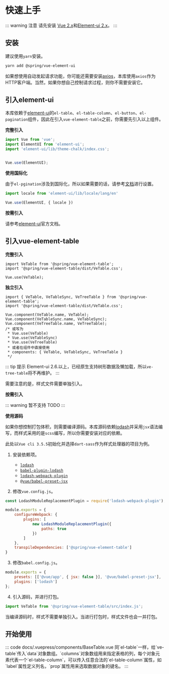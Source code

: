 # 快速上手
::: warning 注意
请先安装 [Vue 2.x](https://cn.vuejs.org/)和[Element-ui 2.x](http://element-cn.eleme.io/2.0/#/zh-CN)。
:::

## 安装

建议使用`yarn`安装。

```bash
yarn add @spring/vue-element-ui
```

如果想使用自动发起请求功能，你可能还需要安装[axios](https://github.com/axios/axios)，本库使用`axios`作为HTTP客户端。当然，如果你想自己控制请求过程，则你不需要安装它。

## 引入element-ui

本库依赖于[element-ui](http://element-cn.eleme.io/2.0/#/zh-CN)的`el-table`、`el-table-column`、`el-button`、`el-pagination`组件，因此在引入`vue-element-table`之前，你需要先引入以上组件。

**完整引入**

```js
import Vue from 'vue';
import ElementUI from 'element-ui';
import 'element-ui/lib/theme-chalk/index.css';


Vue.use(ElementUI);
```

**使用国际化**

由于`el-pgination`涉及到国际化，所以如果需要的话，请参考[文档](http://element-cn.eleme.io/2.0/#/zh-CN/component/i18n)进行设置。

```js
import locale from 'element-ui/lib/locale/lang/en'

Vue.use(ElementUI, { locale })
```

**按需引入**

请参考[element-ui](http://element-cn.eleme.io/2.0/#/zh-CN)官方文档。

## 引入vue-element-table

**完整引入**

```vue
import VeTable from '@spring/vue-element-table';
import '@spring/vue-element-table/dist/VeTable.css';

Vue.use(VeTable);
```

**独立引入**

```vue
import { VeTable, VeTableSync, VeTreeTable } from '@spring/vue-element-table';
import '@spring/vue-element-table/dist/VeTable.css';

Vue.component(VeTable.name, VeTable);
Vue.component(VeTableSync.name, VeTableSync);
Vue.component(VeTreeTable.name, VeTreeTable);
/* 或写为
 * Vue.use(VeTable)
 * Vue.use(VeTableSync)
 * Vue.use(VeTreeTable)
 * 或者在组件中直接使用
 * components: { VeTable, VeTableSync, VeTreeTable }
 */
```

::: tip 提示
Element-ui 2.6.以上，已经原生支持树形数据及懒加载，所以`ve-tree-table`将不再维护。
:::

需要注意的是，样式文件需要单独引入。

**按需引入**

::: warning 暂不支持
TODO
:::

**使用源码**

如果你想控制打包体积，则需要编译源码。本库源码依赖[lodash](https://www.lodashjs.com/)并采用`jsx`语法编写，而样式采用的是`scss`编写，所以你需要安装对应的依赖。

此处以`Vue cli 3.5.5`初始化并选择`dart-sass`作为样式处理器的项目为例。

1. 安装依赖项。

    - [`lodash`](https://www.npmjs.com/package/lodash)
    - [`babel-plugin-lodash`](https://www.npmjs.com/package/babel-plugin-lodash)
    - [`lodash-webpack-plugin`](https://www.npmjs.com/package/lodash-webpack-plugin)
    - [`@vue/babel-preset-jsx`](https://www.npmjs.com/package/@vue/babel-preset-app)

2. 修改`vue.config.js`。

```js
const LodashModuleReplacementPlugin = require('lodash-webpack-plugin');

module.exports = {
    configureWebpack: {
        plugins: [
            new LodashModuleReplacementPlugin({
                paths: true
            })
        ]
    },
    transpileDependencies: ['@spring/vue-element-table']
}
```

3. 修改`babel.config.js`。

```js
module.exports = {
    presets: [['@vue/app', { jsx: false }], '@vue/babel-preset-jsx'],
    plugins: ['lodash']
};
```

4. 引入源码，并进行打包。

```js
import VeTable from '@spring/vue-element-table/src/index.js';
```

当编译源码时，样式不需要单独引入。当进行打包时，样式文件也会一并打包。

## 开始使用

<ClientOnly>
<CodeExample title="基础示例" description="创建一个基础功能表格，自动处理分页。">
<BaseTable slot="example" />
::: code docs/.vuepress/components/BaseTable.vue
同`el-table`一样，给`ve-table`传入`data`对象数组。`columns`对象数组用来指定表格的列，每个对象元素代表一个`el-table-column`，可以传入任意合法的`el-table-column`属性，如`label`属性定义列名，`prop`属性用来选取数据对象的键名。
:::
</CodeExample>
</ClientOnly>
